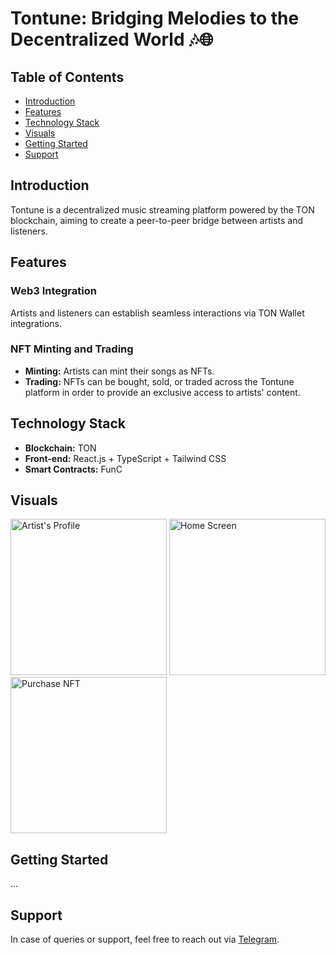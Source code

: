 # Tontune: Bridging Melodies to the Decentralized World 🎶🌐

## Table of Contents
- [Introduction](#introduction)
- [Features](#features)
- [Technology Stack](#technology-stack)
- [Visuals](#visuals)
- [Getting Started](#getting-started)
- [Support](#support)

## Introduction
Tontune is a decentralized music streaming platform powered by the TON blockchain, aiming to create a peer-to-peer bridge between artists and listeners.

## Features
### Web3 Integration
Artists and listeners can establish seamless interactions via TON Wallet integrations.

### NFT Minting and Trading
- **Minting:** Artists can mint their songs as NFTs.
- **Trading:** NFTs can be bought, sold, or traded across the Tontune platform in order to provide an exclusive access to artists' content.

## Technology Stack
- **Blockchain:** TON
- **Front-end:** React.js + TypeScript + Tailwind CSS
- **Smart Contracts:** FunC

## Visuals
<img src="https://res.cloudinary.com/do6yo1hx8/image/upload/v1696706255/IMG_8648_vvblzc.jpg" alt="Artist's Profile" width="250"/>
<img src="https://res.cloudinary.com/do6yo1hx8/image/upload/v1696706260/IMG_8647_capow3.jpg" alt="Home Screen" width="250"/>
<img src="https://res.cloudinary.com/do6yo1hx8/image/upload/v1696706249/IMG_8649_ewf2n9.jpg" alt="Purchase NFT" width="250"/>

## Getting Started
...

## Support
In case of queries or support, feel free to reach out via [Telegram](https://t.me/k_sterio).
